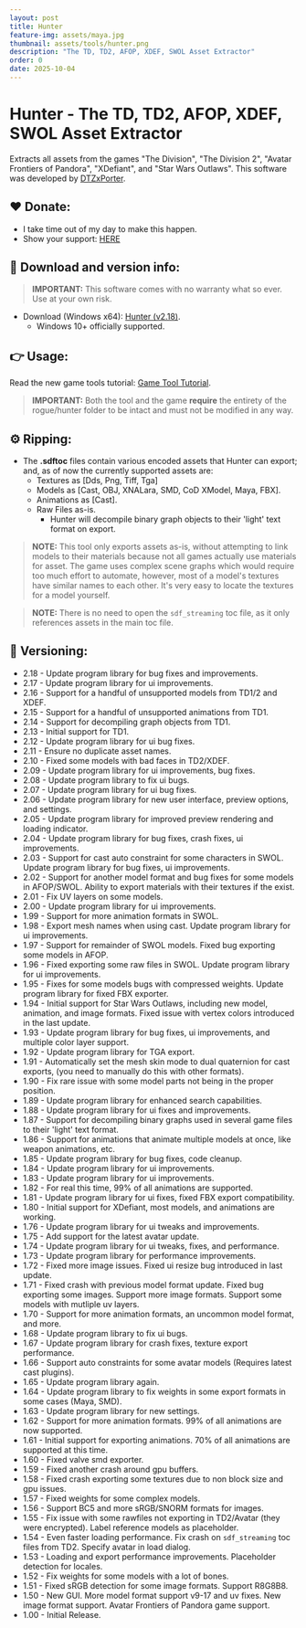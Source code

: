 ```yaml
---
layout: post
title: Hunter
feature-img: assets/maya.jpg
thumbnail: assets/tools/hunter.png
description: "The TD, TD2, AFOP, XDEF, SWOL Asset Extractor"
order: 0
date: 2025-10-04
---
```


# Hunter - The TD, TD2, AFOP, XDEF, SWOL Asset Extractor
Extracts all assets from the games "The Division", "The Division 2", "Avatar Frontiers of Pandora", "XDefiant", and "Star Wars Outlaws". This software was developed by [DTZxPorter](https://twitter.com/dtzxporter).

## ❤️ Donate:
- I take time out of my day to make this happen.
- Show your support: [HERE](https://dtzxporter.com/donate)

## 💾 Download and version info:

> **IMPORTANT:** This software comes with no warranty what so ever. Use at your own risk.

- Download (Windows x64): [Hunter (v2.18)](https://mega.nz/file/pEJkgAba#Wjmc6fYzvTHrN0lRWlQXIgacZ-tZsSp3MoVIKLsASP4).
  - Windows 10+ officially supported.

## 👉 Usage:
Read the new game tools tutorial: [Game Tool Tutorial](https://dtzxporter.com/game-tools-tutorial).

> **IMPORTANT:** Both the tool and the game **require** the entirety of the rogue/hunter folder to be intact and must not be modified in any way.

## ⚙️ Ripping:
- The **.sdftoc** files contain various encoded assets that Hunter can export; and, as of now the currently supported assets are:
  - Textures as [Dds, Png, Tiff, Tga]
  - Models as [Cast, OBJ, XNALara, SMD, CoD XModel, Maya, FBX].
  - Animations as [Cast].
  - Raw Files as-is.
    - Hunter will decompile binary graph objects to their 'light' text format on export.

> **NOTE:** This tool only exports assets as-is, without attempting to link models to their materials because not all games actually use materials for asset. The game uses complex scene graphs which would require too much effort to automate, however, most of a model's textures have similar names to each other. It's very easy to locate the textures for a model yourself.

> **NOTE:** There is no need to open the `sdf_streaming` toc file, as it only references assets in the main toc file.

## 📌 Versioning:
- 2.18 - Update program library for bug fixes and improvements.
- 2.17 - Update program library for ui improvements.
- 2.16 - Support for a handful of unsupported models from TD1/2 and XDEF.
- 2.15 - Support for a handful of unsupported animations from TD1.
- 2.14 - Support for decompiling graph objects from TD1.
- 2.13 - Initial support for TD1.
- 2.12 - Update program library for ui bug fixes.
- 2.11 - Ensure no duplicate asset names.
- 2.10 - Fixed some models with bad faces in TD2/XDEF.
- 2.09 - Update program library for ui improvements, bug fixes.
- 2.08 - Update program library to fix ui bugs.
- 2.07 - Update program library for ui bug fixes.
- 2.06 - Update program library for new user interface, preview options, and settings.
- 2.05 - Update program library for improved preview rendering and loading indicator.
- 2.04 - Update program library for bug fixes, crash fixes, ui improvements.
- 2.03 - Support for cast auto constraint for some characters in SWOL. Update program library for bug fixes, ui improvements.
- 2.02 - Support for another model format and bug fixes for some models in AFOP/SWOL. Ability to export materials with their textures if the exist.
- 2.01 - Fix UV layers on some models.
- 2.00 - Update program library for ui improvements.
- 1.99 - Support for more animation formats in SWOL.
- 1.98 - Export mesh names when using cast. Update program library for ui improvements.
- 1.97 - Support for remainder of SWOL models. Fixed bug exporting some models in AFOP.
- 1.96 - Fixed exporting some raw files in SWOL. Update program library for ui improvements.
- 1.95 - Fixes for some models bugs with compressed weights. Update program library for fixed FBX exporter.
- 1.94 - Initial support for Star Wars Outlaws, including new model, animation, and image formats. Fixed issue with vertex colors introduced in the last update.
- 1.93 - Update program library for bug fixes, ui improvements, and multiple color layer support.
- 1.92 - Update program library for TGA export.
- 1.91 - Automatically set the mesh skin mode to dual quaternion for cast exports, (you need to manually do this with other formats).
- 1.90 - Fix rare issue with some model parts not being in the proper position.
- 1.89 - Update program library for enhanced search capabilities.
- 1.88 - Update program library for ui fixes and improvements.
- 1.87 - Support for decompiling binary graphs used in several game files to their 'light' text format.
- 1.86 - Support for animations that animate multiple models at once, like weapon animations, etc.
- 1.85 - Update program library for bug fixes, code cleanup.
- 1.84 - Update program library for ui improvements.
- 1.83 - Update program library for ui improvements.
- 1.82 - For real this time, 99% of all animations are supported.
- 1.81 - Update program library for ui fixes, fixed FBX export compatibility.
- 1.80 - Initial support for XDefiant, most models, and animations are working.
- 1.76 - Update program library for ui tweaks and improvements.
- 1.75 - Add support for the latest avatar update.
- 1.74 - Update program library for ui tweaks, fixes, and performance.
- 1.73 - Update program library for performance improvements.
- 1.72 - Fixed more image issues. Fixed ui resize bug introduced in last update.
- 1.71 - Fixed crash with previous model format update. Fixed bug exporting some images. Support more image formats. Support some models with mutliple uv layers.
- 1.70 - Support for more animation formats, an uncommon model format, and more.
- 1.68 - Update program library to fix ui bugs.
- 1.67 - Update program library for crash fixes, texture export performance.
- 1.66 - Support auto constraints for some avatar models (Requires latest cast plugins).
- 1.65 - Update program library again.
- 1.64 - Update program library to fix weights in some export formats in some cases (Maya, SMD).
- 1.63 - Update program library for new settings.
- 1.62 - Support for more animation formats. 99% of all animations are now supported.
- 1.61 - Initial support for exporting animations. 70% of all animations are supported at this time.
- 1.60 - Fixed valve smd exporter.
- 1.59 - Fixed another crash around gpu buffers.
- 1.58 - Fixed crash exporting some textures due to non block size and gpu issues.
- 1.57 - Fixed weights for some complex models.
- 1.56 - Support BC5 and more sRGB/SNORM formats for images.
- 1.55 - Fix issue with some rawfiles not exporting in TD2/Avatar (they were encrypted). Label reference models as placeholder.
- 1.54 - Even faster loading performance. Fix crash on `sdf_streaming` toc files from TD2. Specify avatar in load dialog.
- 1.53 - Loading and export performance improvements. Placeholder detection for locales.
- 1.52 - Fix weights for some models with a lot of bones.
- 1.51 - Fixed sRGB detection for some image formats. Support R8G8B8.
- 1.50 - New GUI. More model format support v9-17 and uv fixes. New image format support. Avatar Frontiers of Pandora game support.
- 1.00 - Initial Release.